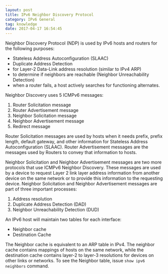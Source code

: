 ```yaml
---
layout: post
title: IPv6 Neighbor Discovery Protocol
category: IPv6 General
tag: knowledge
date: 2017-04-17 16:54:45
---
```

Neighbor Discovery Protocol (NDP) is used by IPv6 hosts and routers for the following purposes:
- Stateless Address Autoconfiguration (SLAAC)
- Duplicate Address Detection
- for Layer-2 Data-Link address resolution (similar to IPv4 ARP)
- to determine if neighbors are reachable (Neighbor Unreachability Detection)
- when a router fails, a host actively searches for functioning alternates.

Neighbor Discovery uses 5 ICMPv6 messages:
1. Router Solicitation message
2. Router Advertisement message
3. Neighbor Solicitation message
4. Neighbor Advertisement message
5. Redirect message

Router Solicitation messages are used by hosts when it needs prefix, prefix length, default gateway, and other information for Stateless Address Autoconfiguration (SLAAC). Router Advertisement messages are the messages used by Routers to convey that information to hosts.

Neighbor Solicitation and Neighbor Advertisement messages are two more protocols that use ICMPv6 Neighbor Discovery. These messages are used by a device to request Layer 2 link layer address information from another device on the same network or to provide this information to the requesting device. Neighbor Solicitation and Neighbor Advertisement messages are part of three important processes:
1. Address resolution
2. Duplicate Address Detection (DAD)
3. Neighbor Unreachability Detection (DUD)

An IPv6 host will maintain two tables for each interface:
- Neighbor cache
- Destination Cache

The Neighbor cache is equivalent to an ARP table in IPv4. The neighbor cache contains mappings of hosts on the same network, while the destination cache contains layer-2 to layer-3 resolutions for devices on other links or networks.  To see the Neighbor table, issue `show ipv6 neighbors` command.

